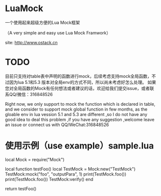 # LuaMock
一个使用起来超级方便的Lua Mock框架

（A very simple and easy use Lua Mock Framwork）

site: http://www.ostack.cn

# TODO 
目前只支持对table表中声明的函数进行mock，后续考虑支持mock全局函数，不过因为lua 5.1和5.3 版本对全局env的方式不同，所以尚未考虑好怎么处理。
如果您对全局函数的Mock有任何想法或者建议的话，欢迎给我们提交issue，或者联系QQ/微信：316848526

Right now, we only support to mock the function which is declared in table, and we consider to support mock global function in few months, as the gloable env in lua vession 5.1 and 5.3 are different ,so I do not have any good idea to deal this problem ,if you have any suggestion ,welcome leave an issue or connect us with QQ/WeChat:316848526

# 使用示例（use example）sample.lua

local Mock = require("Mock")

local function testFoo()
    local TestMock = Mock:new("TestMock")
    TestMock:mock("foo", "outputPara", 1)
    print(TestMock.foo())
    print(TestMock.foo())
    TestMock:verify()
end

return testFoo()
